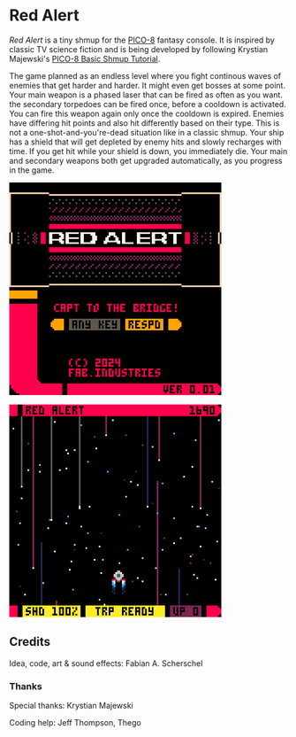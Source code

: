 # Red Alert

_Red Alert_ is a tiny shmup for the [PICO-8](https://www.lexaloffle.com/pico-8.php) fantasy console. It is inspired by classic TV science fiction and is being developed by following Krystian Majewski's [PICO-8 Basic Shmup Tutorial](https://github.com/Krystman/lazydevs-pico8-basic-shmup).

The game planned as an endless level where you fight continous waves of enemies that get harder and harder. It might even get bosses at some point. Your main weapon is a phased laser that can be fired as often as you want. the secondary torpedoes can be fired once, before a cooldown is activated. You can fire this weapon again only once the cooldown is expired. Enemies have differing hit points and also hit differently based on their type. This is not a one-shot-and-you're-dead situation like in a classic shmup. Your ship has a shield that will get depleted by enemy hits and slowly recharges with time. If you get hit while your shield is down, you immediately die. Your main and secondary weapons both get upgraded automatically, as you progress in the game.

![Start Screen](redalert-title.gif)

![Gameplay](redalert-gameplay.gif)

## Credits

Idea, code, art & sound effects: Fabian A. Scherschel

### Thanks

Special thanks: Krystian Majewski

Coding help: Jeff Thompson, Thego
